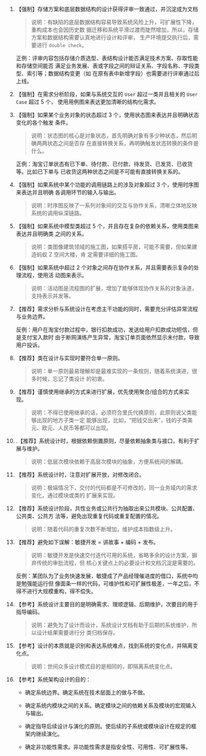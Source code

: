 1. 【强制】存储方案和底层数据结构的设计获得评审一致通过，并沉淀成为文档

   > 说明：有缺陷的底层数据结构容易导致系统风险上升，可扩展性下降，重构成本也会因历史数 据迁移和系统平滑过渡而陡然增加，所以，存储方案和数据结构需要认真地进行设计和评审， 生产环境提交执行后，需要进行 `double check`。 

   正例：评审内容包括存储介质选型、表结构设计能否满足技术方案、存取性能和存储空间能否 满足业务发展、表或字段之间的辩证关系、字段名称、字段类型、索引等；数据结构变更（如 在原有表中新增字段）也需要进行评审通过后上线。

2. 【强制】在需求分析阶段，如果与系统交互的 `User` 超过一类并且相关的 `User Case` 超过 5 个， 使用用例图来表达更加清晰的结构化需求。

3. 【强制】如果某个业务对象的状态超过 3 个，使用状态图来表达并且明确状态变化的各个触发 条件。 

   > 说明：状态图的核心是对象状态，首先明确对象有多少种状态，然后明确两两状态之间是否存 在直接转换关系，再明确触发状态转换的条件是什么。 

   正例：淘宝订单状态有已下单、待付款、已付款、待发货、已发货、已收货等。比如已下单与 已收货这两种状态之间是不可能有直接转换关系的。

4. 【强制】如果系统中某个功能的调用链路上的涉及对象超过 3 个，使用时序图来表达并且明确 各调用环节的输入与输出。 

   > 说明：时序图反映了一系列对象间的交互与协作关系，清晰立体地反映系统的调用纵深链路。

5. 【强制】如果系统中模型类超过 5 个，并且存在复杂的依赖关系，使用类图来表达并且明确类 之间的关系。 

   > 说明：类图像建筑领域的施工图，如果搭平房，可能不需要，但如果建造蚂蚁 Z 空间大楼，肯 定需要详细的施工图。

6. 【强制】如果系统中超过 2 个对象之间存在协作关系，并且需要表示复杂的处理流程，使用活 动图来表示。 

   > 说明：活动图是流程图的扩展，增加了能够体现协作关系的对象泳道，支持表示并发等。

7. 【推荐】需求分析与系统设计在考虑主干功能的同时，需要充分评估异常流程与业务边界。 

   反例：用户在淘宝付款过程中，银行扣款成功，发送给用户扣款成功短信，但是支付宝入款时 由于断网演练产生异常，淘宝订单页面依然显示未付款，导致用户投诉。

8. 【推荐】类在设计与实现时要符合单一原则。 

   > 说明：单一原则最易理解却是最难实现的一条规则，随着系统演进，很多时候，忘记了类设计 的初衷。

9. 【推荐】谨慎使用继承的方式来进行扩展，优先使用聚合/组合的方式来实现。 

   > 说明：不得已使用继承的话，必须符合里氏代换原则，此原则说父类能够出现的地方子类一定 能够出现，比如，“把钱交出来”，钱的子类美元、欧元、人民币等都可以出现。

10. .【推荐】系统设计时，根据依赖倒置原则，尽量依赖抽象类与接口，有利于扩展与维护。 

    > 说明：低层次模块依赖于高层次模块的抽象，方便系统间的解耦。

11. 【推荐】系统设计时，注意对扩展开放，对修改闭合。 

    > 说明：极端情况下，交付的代码都是不可修改的，同一业务域内的需求变化，通过模块或类的 扩展来实现。

12. 【推荐】系统设计阶段，共性业务或公共行为抽取出来公共模块、公共配置、公共类、公共方 法等，避免出现重复代码或重复配置的情况。 

    > 说明：随着代码的重复次数不断增加，维护成本指数级上升。

13. 【推荐】避免如下误解：敏捷开发 = 讲故事 + 编码 + 发布。 

    > 说明：敏捷开发是快速交付迭代可用的系统，省略多余的设计方案，摒弃传统的审批流程，但 核心关键点上的必要设计和文档沉淀是需要的。 

    反例：某团队为了业务快速发展，敏捷成了产品经理催进度的借口，系统中均是勉强能运行但 像面条一样的代码，可维护性和可扩展性极差，一年之后，不得不进行大规模重构，得不偿失。

14. 【参考】系统设计主要目的是明确需求、理顺逻辑、后期维护，次要目的用于指导编码。 

    > 说明：避免为了设计而设计，系统设计文档有助于后期的系统维护，所以设计结果需要进行分 类归档保存。

15. 【参考】设计的本质就是识别和表达系统难点，找到系统的变化点，并隔离变化点。 

    > 说明：世间众多设计模式目的是相同的，即隔离系统变化点。

16. 【参考】系统架构设计的目的： 

    * 确定系统边界。确定系统在技术层面上的做与不做。 

    * 确定系统内模块之间的关系。确定模块之间的依赖关系及模块的宏观输入与输出。 

    * 确定指导后续设计与演化的原则。使后续的子系统或模块设计在规定的框架内继续演化。 

    * 确定非功能性需求。非功能性需求是指安全性、可用性、可扩展性等。